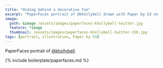 ```yaml
---
title: "Hiding behind a decorative fan"
excerpt: "PaperFaces portrait of @khollybell drawn with Paper by 53 on an iPad."
image: 
  path: &image /assets/images/paperfaces-khollybell-twitter.jpg 
  feature: *image
  thumbnail: /assets/images/paperfaces-khollybell-twitter-150.jpg
tags: [portrait, illustration, Paper by 53]
---
```


PaperFaces portrait of [@khollybell](https://twitter.com/khollybell).

{% include boilerplate/paperfaces.md %}
